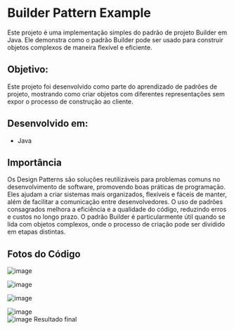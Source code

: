 # Builder Pattern Example
Este projeto é uma implementação simples do padrão de projeto Builder em Java. Ele demonstra como o padrão Builder pode ser usado para construir objetos complexos de maneira flexível e eficiente.

## Objetivo:
Este projeto foi desenvolvido como parte do aprendizado de padrões de projeto, mostrando como criar objetos com diferentes representações sem expor o processo de construção ao cliente.

## Desenvolvido em:
* Java

## Importância

Os Design Patterns são soluções reutilizáveis para problemas comuns no desenvolvimento de software, promovendo boas práticas de programação. Eles ajudam a criar sistemas mais organizados, flexíveis e fáceis de manter, além de facilitar a comunicação entre desenvolvedores. O uso de padrões consagrados melhora a eficiência e a qualidade do código, reduzindo erros e custos no longo prazo. O padrão Builder é particularmente útil quando se lida com objetos complexos, onde o processo de criação pode ser dividido em etapas distintas.

## Fotos do Código

![image](https://github.com/user-attachments/assets/fd31310e-565a-4f84-bfb0-db8018daa264)

![image](https://github.com/user-attachments/assets/eee2d3f5-b21b-48ec-a21c-66818afe78c2)

![image](https://github.com/user-attachments/assets/548e790d-4538-48c8-8355-3e0f84153aeb)

![image](https://github.com/user-attachments/assets/26be3859-42d5-47fa-8575-f86ad2985e44)
<br>
![image](https://github.com/user-attachments/assets/7a631223-f22e-433c-87bf-bf10006ad5d1)
Resultado final



